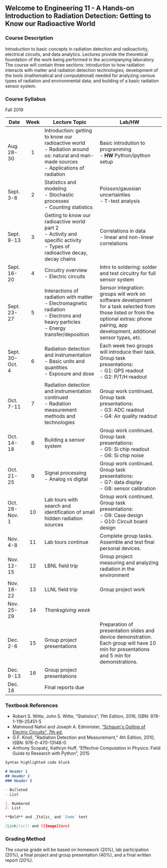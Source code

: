 ## Welcome to Engineering 11 - A Hands-on Introduction to Radiation Detection: Getting to Know our Radioactive World

### Course Description
Introduction to basic concepts in radiation detection and radioactivity, electrical circuits, and data analytics. Lectures provide the theoretical foundation of the work being performed in the accompanying laboratory. The course will contain three sections: introduction to how radiation interacts with matter and radiation detection technologies; development of the tools (mathematical and computational) needed for analyzing various types of radiation and environmental data; and building of a basic radiation sensor system.

### Course Syllabus

Fall 2019

|   **Date**   |**Week**| **Lecture Topic** | **Lab/HW** |
|--------------| :----: |-------------------|------------|
| Aug. 28-30 | 1 | Introduction: getting to know our radioactive world <br> - Radiation around us: natural and man-made sources <br> - Applications of radiation | Basic introdution to programming <br> - **HW** Python/ipython setup |
| Sept. 3-6 | 2 | Statistics and modeling <br> - Stochastic processes <br> - Counting statistics | Poisson/gaussian uncertainties <br> - T-test analysis |
| Sept.  9-13 | 3 | Getting to know our radioactive world part 2 <br> - Activity and specific activity <br> - Types of radioactive decay, decay chains | Correlations in data <br> - linear and non-linear correlations |
| Sept. 16-20 | 4 | Circuitry overview <br> - Electric circuits | Intro to soldering: solder and test circuitry for full sensor system |
| Sept. 23-27 | 5 | Interactions of radiation with matter <br> - Electromagnetic radiation <br> - Electrons and heavy particles <br> - Energy transfer/deposition | Sensor integration: groups will work on software development for a task selected from those listed or from the optional extras: phone pairing, app development, additional sensor types, etc. |
| Sept. 30-Oct. 4 | 6 | Radiation detection and instrumentation <br> - Basic units and quantities <br> - Exposure and dose | Each week two groups will introduce their task. Group task presentations: <br> - G1: GPS readout <br> - G2: P/T/H readout |
| Oct. 7-11 | 7 | Radiation detection and instrumentation continued <br> - Radiation measurement methods and technologies | Group work continued. Group task presentations: <br> - G3: ADC readout <br> - G4: Air quality readout |
| Oct. 14-18 | 8 | Building a sensor system | Group work continued. Group task presentations: <br> - G5: Si chip readout <br> - G6: Si chip noise |
| Oct. 21-25 | 9 | Signal processing <br> - Analog vs digital | Group work continued. Group task presentations: <br> - G7: data display <br> - G8: sensor calibration |
| Oct. 28-Nov. 1 | 10 | Lab tours with search and identification of small hidden radiation sources | Group work continued. Group task presentations: <br> - G9: Case design <br> - G10: Circuit board design |
| Nov. 4-8 | 11 | Lab tours continue | Complete group tasks. Assemble and test final personal devices. |
| Nov. 12-15 | 12 | LBNL field trip | Group project: measuring and analyzing radiation in the environment |
| Nov. 18-22 | 13 | LLNL field trip | Group project work |
| Nov. 25-29 | 14 | _Thanksgiving week_ | |
| Dec. 2-6 | 15 | Group project presentations | Preparation of presentation slides and device demonstration. Each group will have 10 min for presentations and 5 min for demonstrations. |
| Dec. 9-13 | 16 | Group project presentations | |
| Dec. 18 | | Final reports due | |


### Textbook References
- Robert S. Witte, John S. Witte, “Statistics”, 11th Edition, 2016, ISBN: 978-1-119-25451-5
- Mahmood Nahvi and Joseph A. Edminister, [“Schaum's Outline of Electric Circuits”, 7th ed.](https://www.accessengineeringlibrary.com/browse/schaums-outline-of-electric-circuits-seventh-edition)
- G.F. Knoll, "Radiation Detection and Measurement," 4th Edition, 2010, ISBN: 978-0-470-13148-0
- Anthony Scopatz, Kathryn Huff, “Effective Computation in Physics: Field Guide to Research with Python”, 2015


```markdown
Syntax highlighted code block

# Header 1
## Header 2
### Header 3

- Bulleted
- List

1. Numbered
2. List

**Bold** and _Italic_ and `Code` text

[Link](url) and ![Image](src)
```


### Grading Method

The course grade will be based on homework (20%), lab participation (20%), a final project and group presentation (40%), and a final written report (20%).

